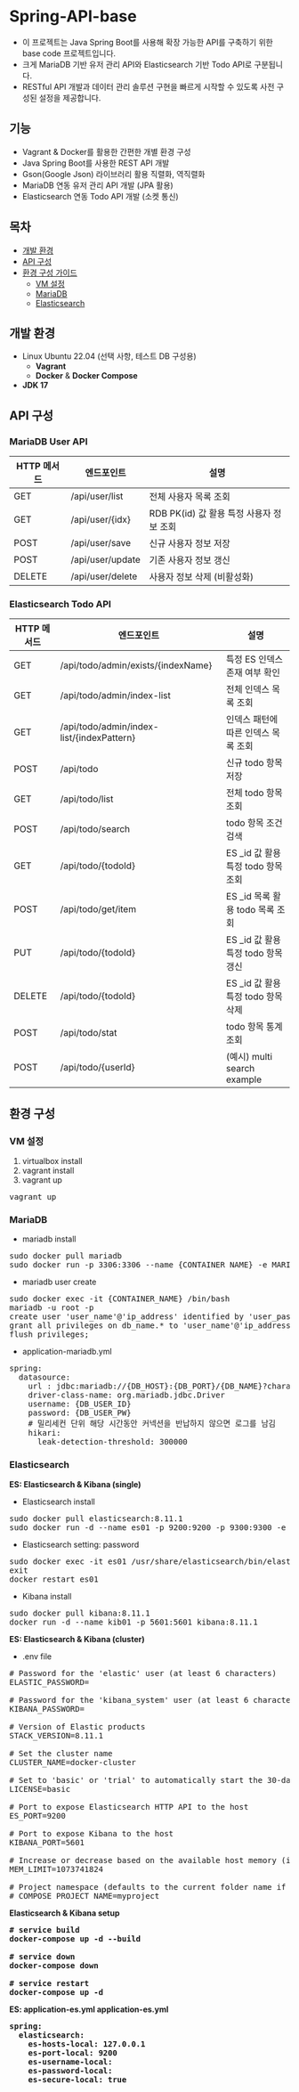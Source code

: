# Spring-API-base

- 이 프로젝트는 Java Spring Boot를 사용해 확장 가능한 API를 구축하기 위한 base code 프로젝트입니다.
- 크게 MariaDB 기반 유저 관리 API와 Elasticsearch 기반 Todo API로 구분됩니다.
- RESTful API 개발과 데이터 관리 솔루션 구현을 빠르게 시작할 수 있도록 사전 구성된 설정을 제공합니다.

## 기능
- Vagrant & Docker를 활용한 간편한 개별 환경 구성
- Java Spring Boot를 사용한 REST API 개발
- Gson(Google Json) 라이브러리 활용 직렬화, 역직렬화
- MariaDB 연동 유저 관리 API 개발 (JPA 활용)
- Elasticsearch 연동 Todo API 개발 (소켓 통신)

## 목차
- [개발 환경](#개발-환경)
- [API 구성](#api-구성)
- [환경 구성 가이드](#환경-구성-가이드)
    - [VM 설정](#vm-설정)
    - [MariaDB](#MariaDB)
    - [Elasticsearch](#Elasticsearch)

## 개발 환경
- Linux Ubuntu 22.04 (선택 사항, 테스트 DB 구성용)
  - **Vagrant**
  - **Docker** & **Docker Compose** 
- **JDK 17**

## API 구성
### MariaDB User API
| HTTP 메서드 | 엔드포인트            | 설명                           |
|----------|------------------|------------------------------|
| GET      | /api/user/list   | 전체 사용자 목록 조회                 |
| GET      | /api/user/{idx}  | RDB PK(id) 값 활용 특정 사용자 정보 조회 |
| POST     | /api/user/save   | 신규 사용자 정보 저장                 |
| POST     | /api/user/update | 기존 사용자 정보 갱신                 |
| DELETE   | /api/user/delete | 사용자 정보 삭제 (비활성화)             |

### Elasticsearch Todo API
| HTTP 메서드 | 엔드포인트                                     | 설명                        |
|----------|-------------------------------------------|---------------------------|
| GET      | /api/todo/admin/exists/{indexName}        | 특정 ES 인덱스 존재 여부 확인        |
| GET      | /api/todo/admin/index-list                | 전체 인덱스 목록 조회              |
| GET      | /api/todo/admin/index-list/{indexPattern} | 인덱스 패턴에 따른 인덱스 목록 조회      |
| POST     | /api/todo                                 | 신규 todo 항목 저장             |
| GET      | /api/todo/list                            | 전체 todo 항목 조회             |
| POST     | /api/todo/search                          | todo 항목 조건 검색             |
| GET      | /api/todo/{todoId}                        | ES _id 값 활용 특정 todo 항목 조회 |
| POST     | /api/todo/get/item                        | ES _id 목록 활용 todo 목록 조회   |
| PUT      | /api/todo/{todoId}                        | ES _id 값 활용 특정 todo 항목 갱신 |
| DELETE   | /api/todo/{todoId}                        | ES _id 값 활용 특정 todo 항목 삭제 |
| POST     | /api/todo/stat                            | todo 항목 통계 조회             |
| POST     | /api/todo/{userId}                        | (예시) multi search example |


## 환경 구성

### VM 설정
1. virtualbox install
2. vagrant install
3. vagrant up
<pre>vagrant up</pre>

### MariaDB
- mariadb install
<pre>
sudo docker pull mariadb
sudo docker run -p 3306:3306 --name {CONTAINER_NAME} -e MARIADB_ROOT_PASSWORD={ROOT_PASSWORD} -d mariadb
</pre>

- mariadb user create
<pre>
sudo docker exec -it {CONTAINER_NAME} /bin/bash
mariadb -u root -p
create user 'user_name'@'ip_address' identified by 'user_password';
grant all privileges on db_name.* to 'user_name'@'ip_address';
flush privileges;
</pre>

- application-mariadb.yml
<pre>
spring:
  datasource:
    url : jdbc:mariadb://{DB_HOST}:{DB_PORT}/{DB_NAME}?characterEncoding=utf-8
    driver-class-name: org.mariadb.jdbc.Driver
    username: {DB_USER_ID}
    password: {DB_USER_PW}
    # 밀리세컨 단위 해당 시간동안 커넥션을 반납하지 않으면 로그를 남김
    hikari:
      leak-detection-threshold: 300000
</pre>

### Elasticsearch
<strong>ES: Elasticsearch & Kibana (single)</strong>
- Elasticsearch install
<pre>
sudo docker pull elasticsearch:8.11.1
sudo docker run -d --name es01 -p 9200:9200 -p 9300:9300 -e "discovery.type=single-node" elasticsearch:8.11.1
</pre>
- Elasticsearch setting: password
<pre>
sudo docker exec -it es01 /usr/share/elasticsearch/bin/elasticsearch-setup-passwords interactive
exit
docker restart es01
</pre>

- Kibana install
<pre>
sudo docker pull kibana:8.11.1
docker run -d --name kib01 -p 5601:5601 kibana:8.11.1
</pre>

<strong>ES: Elasticsearch & Kibana (cluster)</strong>
- .env file 
<pre>
# Password for the 'elastic' user (at least 6 characters)
ELASTIC_PASSWORD=

# Password for the 'kibana_system' user (at least 6 characters)
KIBANA_PASSWORD=

# Version of Elastic products
STACK_VERSION=8.11.1

# Set the cluster name
CLUSTER_NAME=docker-cluster

# Set to 'basic' or 'trial' to automatically start the 30-day trial
LICENSE=basic

# Port to expose Elasticsearch HTTP API to the host
ES_PORT=9200

# Port to expose Kibana to the host
KIBANA_PORT=5601

# Increase or decrease based on the available host memory (in bytes)
MEM_LIMIT=1073741824

# Project namespace (defaults to the current folder name if not set)
# COMPOSE_PROJECT_NAME=myproject
</pre>


<strong>Elasticsearch & Kibana setup <strong>
<pre>
# service build
docker-compose up -d --build

# service down
docker-compose down

# service restart
docker-compose up -d
</pre>

<strong>ES: application-es.yml</strong>
application-es.yml
<pre>
spring:
  elasticsearch:
    es-hosts-local: 127.0.0.1
    es-port-local: 9200
    es-username-local: 
    es-password-local: 
    es-secure-local: true
</pre>
